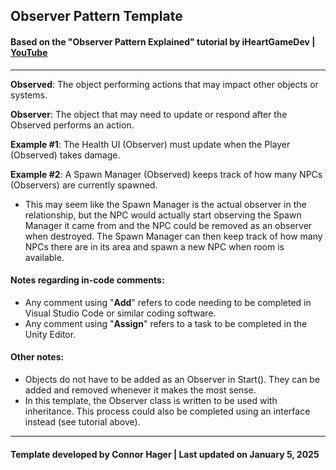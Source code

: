 ## Observer Pattern Template
#### Based on the "Observer Pattern Explained" tutorial by iHeartGameDev | [YouTube](https://www.youtube.com/watch?v=NY_fzd8g5MU "Observer Pattern")
--- 
**Observed**: The object performing actions that may impact other objects or systems.

**Observer**: The object that may need to update or respond after the Observed performs an action. 

**Example #1**: The Health UI (Observer) must update when the Player (Observed) takes damage.

**Example #2**: A Spawn Manager (Observed) keeps track of how many NPCs (Observers) are currently spawned.
* This may seem like the Spawn Manager is the actual observer in the relationship, but the NPC would actually start observing the Spawn Manager it came from and the NPC could be removed as an observer when destroyed. The Spawn Manager can then keep track of how many NPCs there are in its area and spawn a new NPC when room is available.

#### Notes regarding in-code comments:
* Any comment using "**Add**" refers to code needing to be completed in Visual Studio Code or similar coding software.
* Any comment using "**Assign**" refers to a task to be completed in the Unity Editor.

#### Other notes:
* Objects do not have to be added as an Observer in Start(). They can be added and removed whenever it makes the most sense.
* In this template, the Observer class is written to be used with inheritance. This process could also be completed using an interface instead (see tutorial above).
---
#### Template developed by Connor Hager | Last updated on January 5, 2025